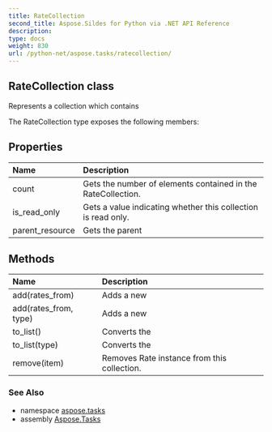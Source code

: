 ```yaml
---
title: RateCollection
second_title: Aspose.Sildes for Python via .NET API Reference
description: 
type: docs
weight: 830
url: /python-net/aspose.tasks/ratecollection/
---
```


## RateCollection class

Represents a collection which contains

The RateCollection type exposes the following members:
## Properties
| Name | Description |
| :- | :- |
|count|Gets the number of elements contained in the RateCollection.|
|is_read_only|Gets a value indicating whether this collection is read only.|
|parent_resource|Gets the parent|
## Methods
| Name | Description |
| :- | :- |
|add(rates_from)|Adds a new|
|add(rates_from, type)|Adds a new|
|to_list()|Converts the|
|to_list(type)|Converts the|
|remove(item)|Removes Rate instance from this collection.|

### See Also

* namespace [aspose.tasks](../../aspose.tasks/)
* assembly [Aspose.Tasks](/tasks/python-net/)

